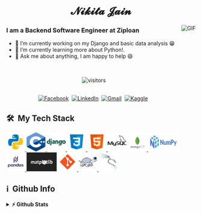  <h1 align="center">𝓝𝓲𝓴𝓲𝓽𝓪 𝓙𝓪𝓲𝓷</h1>

<!-- ![](https://camo.githubusercontent.com/5ff9182d12e799168a3bb67b88df7388ae08ede3/68747470733a2f2f6d69726f2e6d656469756d2e636f6d2f6d61782f3837352f312a7164415731546a434e353768316c6275757a766368672e676966 "Link to gif")
-->

<img align="right" height="270px" alt="GIF" src="https://camo.githubusercontent.com/5ff9182d12e799168a3bb67b88df7388ae08ede3/68747470733a2f2f6d69726f2e6d656469756d2e636f6d2f6d61782f3837352f312a7164415731546a434e353768316c6275757a766368672e676966" /> 

### I am a Backend Software Engineer at Ziploan
- 🔭 I’m currently working on my Django and basic data analysis :grin:
- 🐍 I’m currently learning more about Python!.
- 💬 Ask me about anything, I am happy to help :smile:


<br>
<p align = 'center'>
<img align="center" alt="visitors" src="https://gpvc.arturio.dev/nikita1610" /> 
</p>

<p align="center">
<br>
<a href="https://www.facebook.com/nikita432/"><img src="https://img.shields.io/badge/facebook-%231877F2.svg?&style=for-the-badge&logo=facebook&logoColor=white" alt="Facebook" /></a>&nbsp;
<a href="https://www.linkedin.com/in/nikita1610/"><img src="https://img.shields.io/badge/linkedin-%230077B5.svg?&style=for-the-badge&logo=linkedin&logoColor=white" alt="LinkedIn" /></a>&nbsp;
<a href="mailto:jainnikita381@gmail.com"><img src="https://img.shields.io/badge/gmail-%23D14836.svg?&style=for-the-badge&logo=gmail&logoColor=white" alt="Gmail"/></a>&nbsp;
<a href="https://www.kaggle.com/nikitajain16"><img src="https://img.shields.io/badge/kaggle-icon.svg?&style=for-the-badge&logo=Kaggle&logoColor=white" alt="Kaggle"/></a>&nbsp;
</p>

<h2> 🛠 &nbsp;My Tech Stack</h2>
<a href="https://www.python.org" target="_blank"> <img src="images/python.png" alt="python" width="50" height="50" title="Python"/> </a><a href="https://isocpp.org/" target="_blank"> <img src="images/c++.png" alt="c++" width="50" height="50" title="C++"/> </a> <a href="https://www.djangoproject.com/" target="_blank"> <img src="images/django.png" alt="django" width="50" height="50" title="Django"/> </a> <a href="https://www.w3schools.com/css/" target="_blank"> <img src="images/css.png" alt="css3" width="50" height="50" title="CSS"/> </a><a href="https://www.w3.org/html/" target="_blank"> <img src="images/html.png" alt="html5" width="50" height="50" title="HTML"/> </a> <a href="https://www.mysql.com/" target="_blank"> <img src="images/mysql.png" alt="mysql" width="50" height="50" title="MySQL"/></a>  <a href="https://docs.mongodb.com/" target="_blank"> <img src="images/mongodb.png" alt="mongo" width="50" height="50" title="MongoDb"/> </a><a href="https://numpy.org/doc/" target="_blank"> <img src="images/numpy.png" alt="numpy" width="80" height="50" title="Numpy"/> </a>
<a href="https://pandas.pydata.org/docs/" target="_blank"> <img src="images/pandas.png" alt="pandas" width="50" height="50" title="Pandas"/> </a>
<a href="https://matplotlib.org/3.3.3/contents.html" target="_blank"> <img src="images/mat.png" alt="pandas" width="80" height="50" title="Matplotlib"/></a> 
<a href="https://git-scm.com/" target="_blank"> <img src="images/git.png" alt="git" width="50" height="50" title="GIT"/> </a>  <a href="https://tortoisesvn.net/" target="_blank"> <img src="images/svn1.png" alt="git" width="50" height="50" title="SVN"/> </a> <a href="https://www.linux.org/" target="_blank"> <img src="images/kali.png" alt="linux" width="50" height="50" title="Linux"/> </a> 

 
<h2>ℹ️ &nbsp;Github Info</h2>
<details>	
  <summary><b>⚡ Github Stats</b></summary>

<img height="180em" src="https://github-readme-stats.vercel.app/api?username=nikita1610&show_icons=true&locale=en&hide_border=true" alt="nikita" />
<img height="180em" src="https://github-readme-stats.vercel.app/api/top-langs?username=nikita1610&show_icons=true&locale=en&layout=compact&langs_count=7&hide_border=true&hide=c" alt="manumanoj0010"/>
</details>
